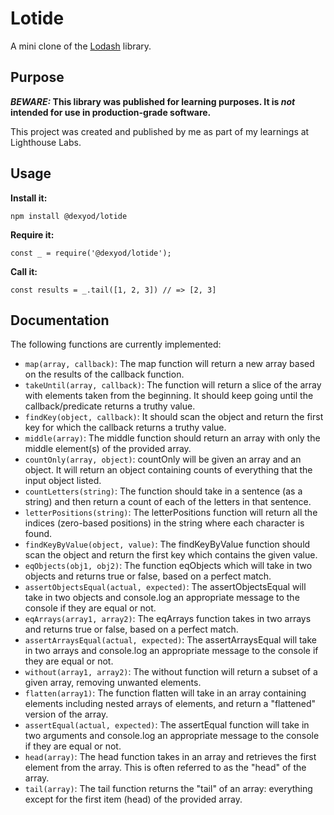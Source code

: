 # Lotide

A mini clone of the [Lodash](https://lodash.com) library.

## Purpose

**_BEWARE:_ This library was published for learning purposes. It is _not_ intended for use in production-grade software.**

This project was created and published by me as part of my learnings at Lighthouse Labs.

## Usage

**Install it:**

`npm install @dexyod/lotide`

**Require it:**

`const _ = require('@dexyod/lotide');`

**Call it:**

`const results = _.tail([1, 2, 3]) // => [2, 3]`

## Documentation

The following functions are currently implemented:

- `map(array, callback)`: The map function will return a new array based on the results of the callback function.
- `takeUntil(array, callback)`: The function will return a slice of the array with elements taken from the beginning. It should keep going until the callback/predicate returns a truthy value.
- `findKey(object, callback)`: It should scan the object and return the first key for which the callback returns a truthy value.
- `middle(array)`: The middle function should return an array with only the middle element(s) of the provided array.
- `countOnly(array, object)`: countOnly will be given an array and an object. It will return an object containing counts of everything that the input object listed.
- `countLetters(string)`: The function should take in a sentence (as a string) and then return a count of each of the letters in that sentence.
- `letterPositions(string)`: The letterPositions function will return all the indices (zero-based positions) in the string where each character is found.
- `findKeyByValue(object, value)`: The findKeyByValue function should scan the object and return the first key which contains the given value.
- `eqObjects(obj1, obj2)`: The function eqObjects which will take in two objects and returns true or false, based on a perfect match.
- `assertObjectsEqual(actual, expected)`: The assertObjectsEqual will take in two objects and console.log an appropriate message to the console if they are equal or not.
- `eqArrays(array1, array2)`: The eqArrays function takes in two arrays and returns true or false, based on a perfect match.
- `assertArraysEqual(actual, expected)`: The assertArraysEqual will take in two arrays and console.log an appropriate message to the console if they are equal or not.
- `without(array1, array2)`: The without function will return a subset of a given array, removing unwanted elements.
- `flatten(array1)`: The function flatten will take in an array containing elements including nested arrays of elements, and return a "flattened" version of the array.
- `assertEqual(actual, expected)`: The assertEqual function will take in two arguments and console.log an appropriate message to the console if they are equal or not.
- `head(array)`: The head function takes in an array and retrieves the first element from the array. This is often referred to as the "head" of the array.
- `tail(array)`: The tail function returns the "tail" of an array: everything except for the first item (head) of the provided array.
